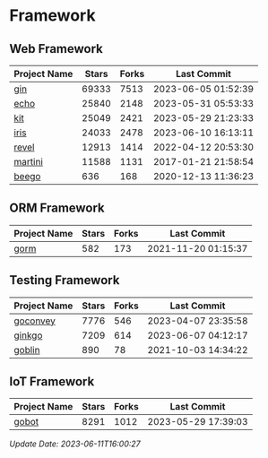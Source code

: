 # Framework

## Web Framework
| Project Name | Stars | Forks | Last Commit |
| ------------ | ----- | ----- | ----------- |
| [gin](https://github.com/gin-gonic/gin) | 69333 | 7513 | 2023-06-05 01:52:39 |
| [echo](https://github.com/labstack/echo) | 25840 | 2148 | 2023-05-31 05:53:33 |
| [kit](https://github.com/go-kit/kit) | 25049 | 2421 | 2023-05-29 21:23:33 |
| [iris](https://github.com/kataras/iris) | 24033 | 2478 | 2023-06-10 16:13:11 |
| [revel](https://github.com/revel/revel) | 12913 | 1414 | 2022-04-12 20:53:30 |
| [martini](https://github.com/go-martini/martini) | 11588 | 1131 | 2017-01-21 21:58:54 |
| [beego](https://github.com/astaxie/beego) | 636 | 168 | 2020-12-13 11:36:23 |

## ORM Framework
| Project Name | Stars | Forks | Last Commit |
| ------------ | ----- | ----- | ----------- |
| [gorm](https://github.com/jinzhu/gorm) | 582 | 173 | 2021-11-20 01:15:37 |

## Testing Framework
| Project Name | Stars | Forks | Last Commit |
| ------------ | ----- | ----- | ----------- |
| [goconvey](https://github.com/smartystreets/goconvey) | 7776 | 546 | 2023-04-07 23:35:58 |
| [ginkgo](https://github.com/onsi/ginkgo) | 7209 | 614 | 2023-06-07 04:12:17 |
| [goblin](https://github.com/franela/goblin) | 890 | 78 | 2021-10-03 14:34:22 |

## IoT Framework
| Project Name | Stars | Forks | Last Commit |
| ------------ | ----- | ----- | ----------- |
| [gobot](https://github.com/hybridgroup/gobot) | 8291 | 1012 | 2023-05-29 17:39:03 |

*Update Date: 2023-06-11T16:00:27*